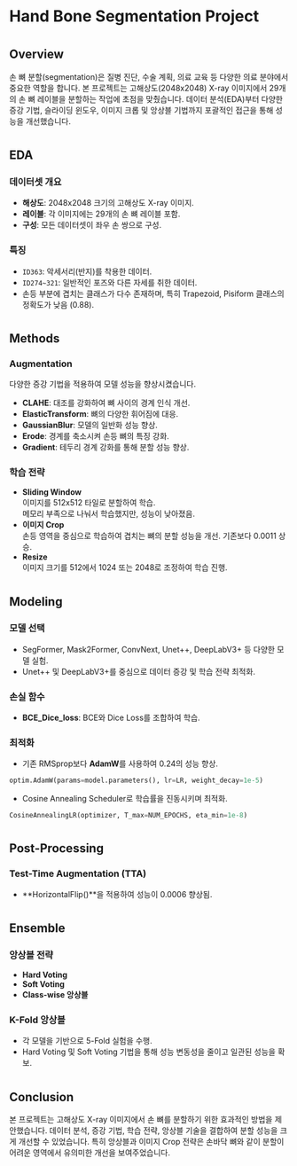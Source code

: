 # Hand Bone Segmentation Project
#
## Overview

손 뼈 분할(segmentation)은 질병 진단, 수술 계획, 의료 교육 등 다양한 의료 분야에서 중요한 역할을 합니다. 본 프로젝트는 고해상도(2048x2048) X-ray 이미지에서 29개의 손 뼈 레이블을 분할하는 작업에 초점을 맞췄습니다. 데이터 분석(EDA)부터 다양한 증강 기법, 슬라이딩 윈도우, 이미지 크롭 및 앙상블 기법까지 포괄적인 접근을 통해 성능을 개선했습니다.

#
## EDA

### 데이터셋 개요

- **해상도**: 2048x2048 크기의 고해상도 X-ray 이미지.
- **레이블**: 각 이미지에는 29개의 손 뼈 레이블 포함.
- **구성**: 모든 데이터셋이 좌우 손 쌍으로 구성.

### 특징

- `ID363`: 악세서리(반지)를 착용한 데이터.
- `ID274~321`: 일반적인 포즈와 다른 자세를 취한 데이터.
- 손등 부분에 겹치는 클래스가 다수 존재하며, 특히 Trapezoid, Pisiform 클래스의 정확도가 낮음 (0.88).

#
## Methods

### Augmentation

다양한 증강 기법을 적용하여 모델 성능을 향상시켰습니다.

- **CLAHE**: 대조를 강화하여 뼈 사이의 경계 인식 개선.
- **ElasticTransform**: 뼈의 다양한 휘어짐에 대응.
- **GaussianBlur**: 모델의 일반화 성능 향상.
- **Erode**: 경계를 축소시켜 손등 뼈의 특징 강화.
- **Gradient**: 테두리 경계 강화를 통해 분할 성능 향상.


### 학습 전략

- **Sliding Window**  
  이미지를 512x512 타일로 분할하여 학습.  
  메모리 부족으로 나눠서 학습했지만, 성능이 낮아졌음.
- **이미지 Crop**  
  손등 영역을 중심으로 학습하여 겹치는 뼈의 분할 성능을 개선. 기존보다 0.0011 상승.
- **Resize**  
  이미지 크기를 512에서 1024 또는 2048로 조정하여 학습 진행.

#
## Modeling

### 모델 선택

- SegFormer, Mask2Former, ConvNext, Unet++, DeepLabV3+ 등 다양한 모델 실험.
- Unet++ 및 DeepLabV3+를 중심으로 데이터 증강 및 학습 전략 최적화.

### 손실 함수

- **BCE_Dice_loss**: BCE와 Dice Loss를 조합하여 학습.

### 최적화

- 기존 RMSprop보다 **AdamW**를 사용하여 0.24의 성능 향상.
```python
optim.AdamW(params=model.parameters(), lr=LR, weight_decay=1e-5)
```
- Cosine Annealing Scheduler로 학습률을 진동시키며 최적화.
```python
CosineAnnealingLR(optimizer, T_max=NUM_EPOCHS, eta_min=1e-8)
```

#
## Post-Processing

### Test-Time Augmentation (TTA)

- **HorizontalFlip()**을 적용하여 성능이 0.0006 향상됨.

#
## Ensemble

### 앙상블 전략

- **Hard Voting**
- **Soft Voting**
- **Class-wise 앙상블**

### K-Fold 앙상블

- 각 모델을 기반으로 5-Fold 실험을 수행.
- Hard Voting 및 Soft Voting 기법을 통해 성능 변동성을 줄이고 일관된 성능을 확보.

#
## Conclusion

본 프로젝트는 고해상도 X-ray 이미지에서 손 뼈를 분할하기 위한 효과적인 방법을 제안했습니다. 데이터 분석, 증강 기법, 학습 전략, 앙상블 기술을 결합하여 분할 성능을 크게 개선할 수 있었습니다. 특히 앙상블과 이미지 Crop 전략은 손바닥 뼈와 같이 분할이 어려운 영역에서 유의미한 개선을 보여주었습니다.

